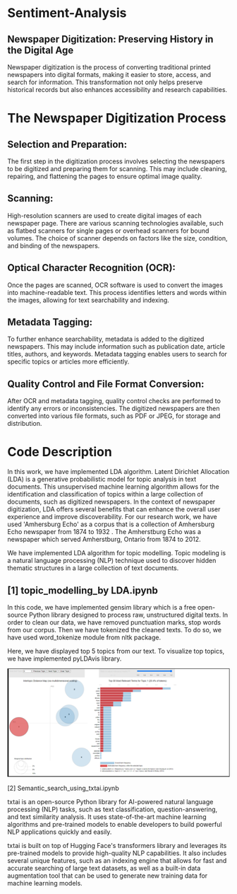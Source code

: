 # Sentiment-Analysis

## Newspaper Digitization: Preserving History in the Digital Age

Newspaper digitization is the process of converting traditional printed newspapers into digital formats, making it easier to store, access, and search for information. This transformation not only helps preserve historical records but also enhances accessibility and research capabilities. 

# The Newspaper Digitization Process

## Selection and Preparation: 
The first step in the digitization process involves selecting the newspapers to be digitized and preparing them for scanning. This may include cleaning, repairing, and flattening the pages to ensure optimal image quality.

## Scanning: 
High-resolution scanners are used to create digital images of each newspaper page. There are various scanning technologies available, such as flatbed scanners for single pages or overhead scanners for bound volumes. The choice of scanner depends on factors like the size, condition, and binding of the newspapers.

## Optical Character Recognition (OCR):
 Once the pages are scanned, OCR software is used to convert the images into machine-readable text. This process identifies letters and words within the images, allowing for text searchability and indexing.

## Metadata Tagging:
 To further enhance searchability, metadata is added to the digitized newspapers. This may include information such as publication date, article titles, authors, and keywords. Metadata tagging enables users to search for specific topics or articles more efficiently.

## Quality Control and File Format Conversion:
 After OCR and metadata tagging, quality control checks are performed to identify any errors or inconsistencies. The digitized newspapers are then converted into various file formats, such as PDF or JPEG, for storage and distribution.



# Code Description

In this work, we have implemented LDA algorithm. Latent Dirichlet Allocation (LDA) is a generative probabilistic model for topic analysis in text documents. This unsupervised machine learning algorithm allows for the identification and classification of topics within a large collection of documents, such as digitized newspapers. In the context of newspaper digitization, LDA offers several benefits that can enhance the overall user experience and improve discoverability. For our research work, we have used 'Amhersburg Echo' as a corpus that is a collection of Amhersburg Echo newspaper from 1874 to 1932 . The Amherstburg Echo was a newspaper which served Amherstburg, Ontario from 1874 to 2012.

We have implemented LDA algorithm for topic modelling. Topic modeling is a natural language processing (NLP) technique used to discover hidden thematic structures in a large collection of text documents. 

## [1]  topic_modelling_by LDA.ipynb

In this code, we have implemented gensim library which is a free open-source Python library designed to process raw, unstructured digital texts. In order to clean our data, we have removed punctuation marks, stop words from our corpus. Then we have tokenized the cleaned texts. To do so, we have used word_tokenize module from nltk package. 

Here, we have displayed top 5 topics from our text. To visualize top topics, we have implemented pyLDAvis library.


![Alt text](output/topic.png)

[2] Semantic_search_using_txtai.ipynb

txtai is an open-source Python library for AI-powered natural language processing (NLP) tasks, such as text classification, question-answering, and text similarity analysis. It uses state-of-the-art machine learning algorithms and pre-trained models to enable developers to build powerful NLP applications quickly and easily.

txtai is built on top of Hugging Face's transformers library and leverages its pre-trained models to provide high-quality NLP capabilities. It also includes several unique features, such as an indexing engine that allows for fast and accurate searching of large text datasets, as well as a built-in data augmentation tool that can be used to generate new training data for machine learning models.


